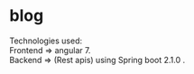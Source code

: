 # blog
Technologies used:<br>
Frontend => angular 7.<br>
Backend => (Rest apis) using Spring boot 2.1.0 .
